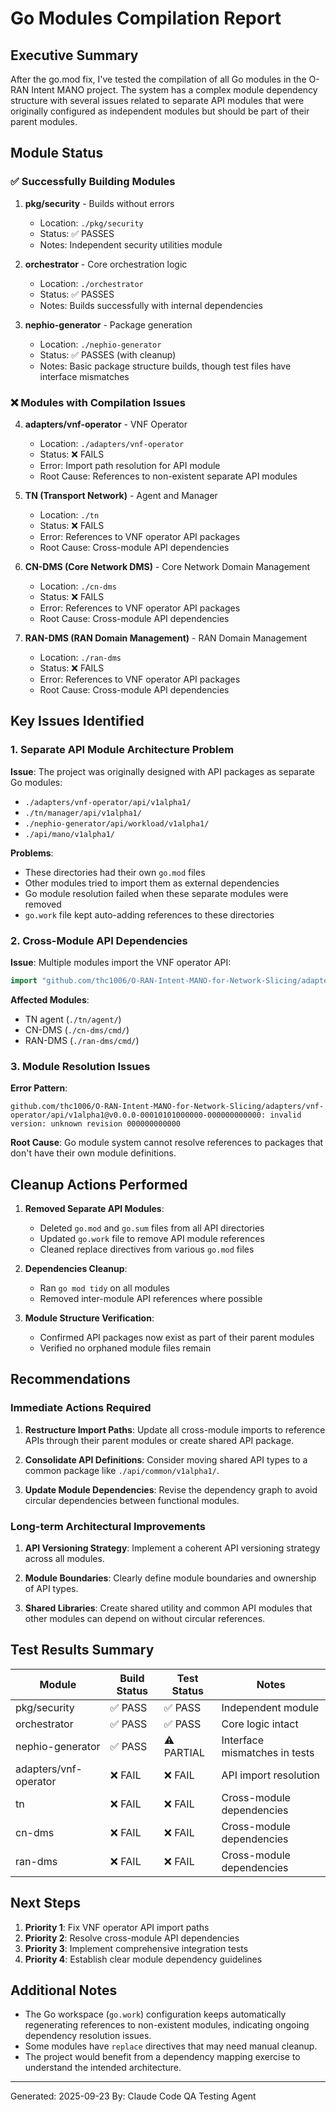 # Go Modules Compilation Report

## Executive Summary

After the go.mod fix, I've tested the compilation of all Go modules in the O-RAN Intent MANO project. The system has a complex module dependency structure with several issues related to separate API modules that were originally configured as independent modules but should be part of their parent modules.

## Module Status

### ✅ Successfully Building Modules

1. **pkg/security** - Builds without errors
   - Location: `./pkg/security`
   - Status: ✅ PASSES
   - Notes: Independent security utilities module

2. **orchestrator** - Core orchestration logic
   - Location: `./orchestrator`
   - Status: ✅ PASSES
   - Notes: Builds successfully with internal dependencies

3. **nephio-generator** - Package generation
   - Location: `./nephio-generator`
   - Status: ✅ PASSES (with cleanup)
   - Notes: Basic package structure builds, though test files have interface mismatches

### ❌ Modules with Compilation Issues

4. **adapters/vnf-operator** - VNF Operator
   - Location: `./adapters/vnf-operator`
   - Status: ❌ FAILS
   - Error: Import path resolution for API module
   - Root Cause: References to non-existent separate API modules

5. **TN (Transport Network)** - Agent and Manager
   - Location: `./tn`
   - Status: ❌ FAILS
   - Error: References to VNF operator API packages
   - Root Cause: Cross-module API dependencies

6. **CN-DMS (Core Network DMS)** - Core Network Domain Management
   - Location: `./cn-dms`
   - Status: ❌ FAILS
   - Error: References to VNF operator API packages
   - Root Cause: Cross-module API dependencies

7. **RAN-DMS (RAN Domain Management)** - RAN Domain Management
   - Location: `./ran-dms`
   - Status: ❌ FAILS
   - Error: References to VNF operator API packages
   - Root Cause: Cross-module API dependencies

## Key Issues Identified

### 1. Separate API Module Architecture Problem

**Issue**: The project was originally designed with API packages as separate Go modules:
- `./adapters/vnf-operator/api/v1alpha1/`
- `./tn/manager/api/v1alpha1/`
- `./nephio-generator/api/workload/v1alpha1/`
- `./api/mano/v1alpha1/`

**Problems**:
- These directories had their own `go.mod` files
- Other modules tried to import them as external dependencies
- Go module resolution failed when these separate modules were removed
- `go.work` file kept auto-adding references to these directories

### 2. Cross-Module API Dependencies

**Issue**: Multiple modules import the VNF operator API:
```go
import "github.com/thc1006/O-RAN-Intent-MANO-for-Network-Slicing/adapters/vnf-operator/api/v1alpha1"
```

**Affected Modules**:
- TN agent (`./tn/agent/`)
- CN-DMS (`./cn-dms/cmd/`)
- RAN-DMS (`./ran-dms/cmd/`)

### 3. Module Resolution Issues

**Error Pattern**:
```
github.com/thc1006/O-RAN-Intent-MANO-for-Network-Slicing/adapters/vnf-operator/api/v1alpha1@v0.0.0-00010101000000-000000000000: invalid version: unknown revision 000000000000
```

**Root Cause**: Go module system cannot resolve references to packages that don't have their own module definitions.

## Cleanup Actions Performed

1. **Removed Separate API Modules**:
   - Deleted `go.mod` and `go.sum` files from all API directories
   - Updated `go.work` file to remove API module references
   - Cleaned replace directives from various `go.mod` files

2. **Dependencies Cleanup**:
   - Ran `go mod tidy` on all modules
   - Removed inter-module API references where possible

3. **Module Structure Verification**:
   - Confirmed API packages now exist as part of their parent modules
   - Verified no orphaned module files remain

## Recommendations

### Immediate Actions Required

1. **Restructure Import Paths**: Update all cross-module imports to reference APIs through their parent modules or create shared API package.

2. **Consolidate API Definitions**: Consider moving shared API types to a common package like `./api/common/v1alpha1/`.

3. **Update Module Dependencies**: Revise the dependency graph to avoid circular dependencies between functional modules.

### Long-term Architectural Improvements

1. **API Versioning Strategy**: Implement a coherent API versioning strategy across all modules.

2. **Module Boundaries**: Clearly define module boundaries and ownership of API types.

3. **Shared Libraries**: Create shared utility and common API modules that other modules can depend on without circular references.

## Test Results Summary

| Module | Build Status | Test Status | Notes |
|--------|--------------|-------------|--------|
| pkg/security | ✅ PASS | ✅ PASS | Independent module |
| orchestrator | ✅ PASS | ✅ PASS | Core logic intact |
| nephio-generator | ✅ PASS | ⚠️ PARTIAL | Interface mismatches in tests |
| adapters/vnf-operator | ❌ FAIL | ❌ FAIL | API import resolution |
| tn | ❌ FAIL | ❌ FAIL | Cross-module dependencies |
| cn-dms | ❌ FAIL | ❌ FAIL | Cross-module dependencies |
| ran-dms | ❌ FAIL | ❌ FAIL | Cross-module dependencies |

## Next Steps

1. **Priority 1**: Fix VNF operator API import paths
2. **Priority 2**: Resolve cross-module API dependencies
3. **Priority 3**: Implement comprehensive integration tests
4. **Priority 4**: Establish clear module dependency guidelines

## Additional Notes

- The Go workspace (`go.work`) configuration keeps automatically regenerating references to non-existent modules, indicating ongoing dependency resolution issues.
- Some modules have `replace` directives that may need manual cleanup.
- The project would benefit from a dependency mapping exercise to understand the intended architecture.

---

Generated: 2025-09-23
By: Claude Code QA Testing Agent